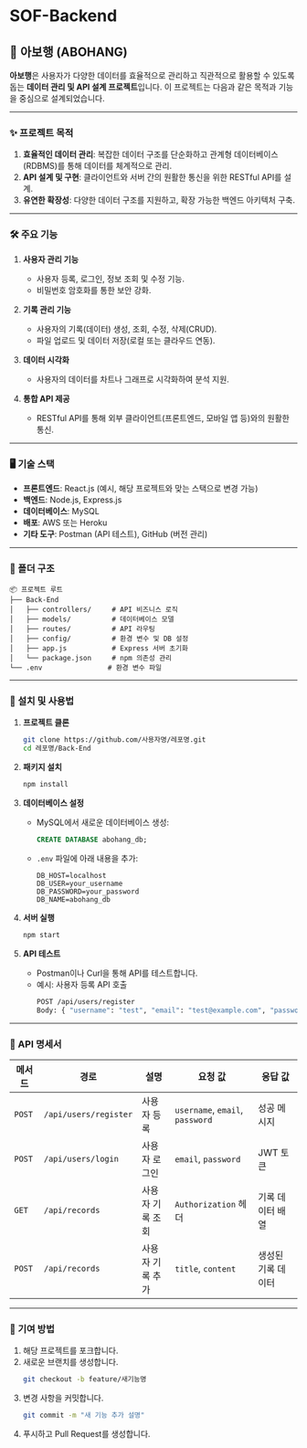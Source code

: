 # SOF-Backend



## 📌 아보행 (ABOHANG)

**아보행**은 사용자가 다양한 데이터를 효율적으로 관리하고 직관적으로 활용할 수 있도록 돕는 **데이터 관리 및 API 설계 프로젝트**입니다. 이 프로젝트는 다음과 같은 목적과 기능을 중심으로 설계되었습니다.

---

### ✨ 프로젝트 목적

1. **효율적인 데이터 관리**: 복잡한 데이터 구조를 단순화하고 관계형 데이터베이스(RDBMS)를 통해 데이터를 체계적으로 관리.
2. **API 설계 및 구현**: 클라이언트와 서버 간의 원활한 통신을 위한 RESTful API를 설계.
3. **유연한 확장성**: 다양한 데이터 구조를 지원하고, 확장 가능한 백엔드 아키텍처 구축.

---

### 🛠️ 주요 기능

1. **사용자 관리 기능**
   - 사용자 등록, 로그인, 정보 조회 및 수정 기능.
   - 비밀번호 암호화를 통한 보안 강화.

2. **기록 관리 기능**
   - 사용자의 기록(데이터) 생성, 조회, 수정, 삭제(CRUD).
   - 파일 업로드 및 데이터 저장(로컬 또는 클라우드 연동).

3. **데이터 시각화**
   - 사용자의 데이터를 차트나 그래프로 시각화하여 분석 지원.

4. **통합 API 제공**
   - RESTful API를 통해 외부 클라이언트(프론트엔드, 모바일 앱 등)와의 원활한 통신.

---

### 🖥️ 기술 스택

- **프론트엔드**: React.js (예시, 해당 프로젝트와 맞는 스택으로 변경 가능)
- **백엔드**: Node.js, Express.js
- **데이터베이스**: MySQL
- **배포**: AWS 또는 Heroku
- **기타 도구**: Postman (API 테스트), GitHub (버전 관리)

---

### 📂 폴더 구조

```
📦 프로젝트 루트
├── Back-End
│   ├── controllers/     # API 비즈니스 로직
│   ├── models/          # 데이터베이스 모델
│   ├── routes/          # API 라우팅
│   ├── config/          # 환경 변수 및 DB 설정
│   ├── app.js           # Express 서버 초기화
│   └── package.json     # npm 의존성 관리
└── .env                # 환경 변수 파일
```

---

### 🚀 설치 및 사용법

1. **프로젝트 클론**
   ```bash
   git clone https://github.com/사용자명/레포명.git
   cd 레포명/Back-End
   ```

2. **패키지 설치**
   ```bash
   npm install
   ```

3. **데이터베이스 설정**
   - MySQL에서 새로운 데이터베이스 생성:
     ```sql
     CREATE DATABASE abohang_db;
     ```
   - `.env` 파일에 아래 내용을 추가:
     ```
     DB_HOST=localhost
     DB_USER=your_username
     DB_PASSWORD=your_password
     DB_NAME=abohang_db
     ```

4. **서버 실행**
   ```bash
   npm start
   ```

5. **API 테스트**
   - Postman이나 Curl을 통해 API를 테스트합니다.
   - 예시: 사용자 등록 API 호출
     ```bash
     POST /api/users/register
     Body: { "username": "test", "email": "test@example.com", "password": "123456" }
     ```

---

### 📑 API 명세서

| 메서드 | 경로                | 설명                   | 요청 값                        | 응답 값                     |
|--------|---------------------|------------------------|--------------------------------|-----------------------------|
| `POST` | `/api/users/register` | 사용자 등록           | `username`, `email`, `password` | 성공 메시지                |
| `POST` | `/api/users/login`   | 사용자 로그인         | `email`, `password`            | JWT 토큰                   |
| `GET`  | `/api/records`       | 사용자 기록 조회      | `Authorization` 헤더          | 기록 데이터 배열            |
| `POST` | `/api/records`       | 사용자 기록 추가      | `title`, `content`             | 생성된 기록 데이터          |

---



### 📌 기여 방법

1. 해당 프로젝트를 포크합니다.
2. 새로운 브랜치를 생성합니다.
   ```bash
   git checkout -b feature/새기능명
   ```
3. 변경 사항을 커밋합니다.
   ```bash
   git commit -m "새 기능 추가 설명"
   ```
4. 푸시하고 Pull Request를 생성합니다.


